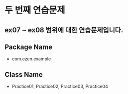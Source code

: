 # 두 번째 연습문제
## ex07 ~ ex08 범위에 대한 연습문제입니다.
## Package Name
* com.ezen.example
## Class Name
* Practice01, Practice02, Practice03, Practice04
